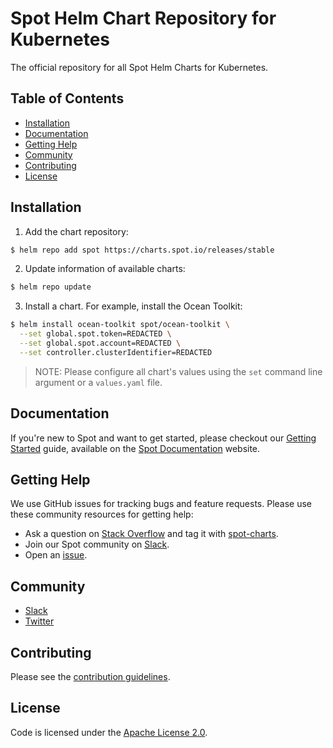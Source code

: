 # Spot Helm Chart Repository for Kubernetes

The official repository for all Spot Helm Charts for Kubernetes.

## Table of Contents

- [Installation](#installation)
- [Documentation](#documentation)
- [Getting Help](#getting-help)
- [Community](#community)
- [Contributing](#contributing)
- [License](#license)

## Installation

1. Add the chart repository:

```sh
$ helm repo add spot https://charts.spot.io/releases/stable
```

2. Update information of available charts:

```sh
$ helm repo update
```

3. Install a chart. For example, install the Ocean Toolkit:

```sh
$ helm install ocean-toolkit spot/ocean-toolkit \
  --set global.spot.token=REDACTED \
  --set global.spot.account=REDACTED \
  --set controller.clusterIdentifier=REDACTED
```

> NOTE: Please configure all chart's values using the `set` command line argument or a `values.yaml` file.

## Documentation

If you're new to Spot and want to get started, please checkout our [Getting Started](https://docs.spot.io/connect-your-cloud-provider/) guide, available on the [Spot Documentation](https://docs.spot.io/) website.

## Getting Help

We use GitHub issues for tracking bugs and feature requests. Please use these community resources for getting help:

- Ask a question on [Stack Overflow](https://stackoverflow.com/) and tag it with [spot-charts](https://stackoverflow.com/questions/tagged/spot-charts/).
- Join our Spot community on [Slack](http://slack.spot.io/).
- Open an [issue](https://github.com/spotinst/charts/issues/new/choose/).

## Community

- [Slack](http://slack.spot.io/)
- [Twitter](https://twitter.com/spotinst/)

## Contributing

Please see the [contribution guidelines](.github/CONTRIBUTING.md).

## License

Code is licensed under the [Apache License 2.0](https://github.com/spotinst/charts/blob/master/LICENSE/).
